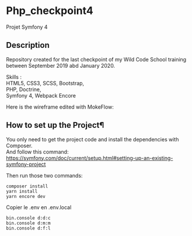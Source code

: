 # Php_checkpoint4

Projet Symfony 4

## Description

Repository created for the last checkpoint of my Wild Code School training between September 2019 abd January 2020.

Skills :  
HTML5, CSS3, SCSS, Bootstrap,  
PHP, Doctrine,  
Symfony 4, Webpack Encore

Here is the wireframe edited with MokeFlow:

## How to set up the Project¶

You only need to get the project code and install the dependencies with Composer.  
And follow this command:
https://symfony.com/doc/current/setup.html#setting-up-an-existing-symfony-project  

Then run those two commands:
```
composer install  
yarn install
yarn encore dev

```
Copier le .env en .env.local

```
bin.console d:d:c
bin.console d:m:m
bin.console d:f:l

```
